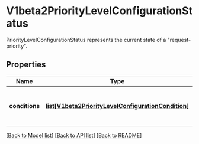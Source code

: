 # V1beta2PriorityLevelConfigurationStatus

PriorityLevelConfigurationStatus represents the current state of a \"request-priority\".

## Properties
Name | Type | Description | Notes
------------ | ------------- | ------------- | -------------
**conditions** | [**list[V1beta2PriorityLevelConfigurationCondition]**](V1beta2PriorityLevelConfigurationCondition.md) | &#x60;conditions&#x60; is the current state of \&quot;request-priority\&quot;. | [optional] 

[[Back to Model list]](../README.md#documentation-for-models) [[Back to API list]](../README.md#documentation-for-api-endpoints) [[Back to README]](../README.md)


